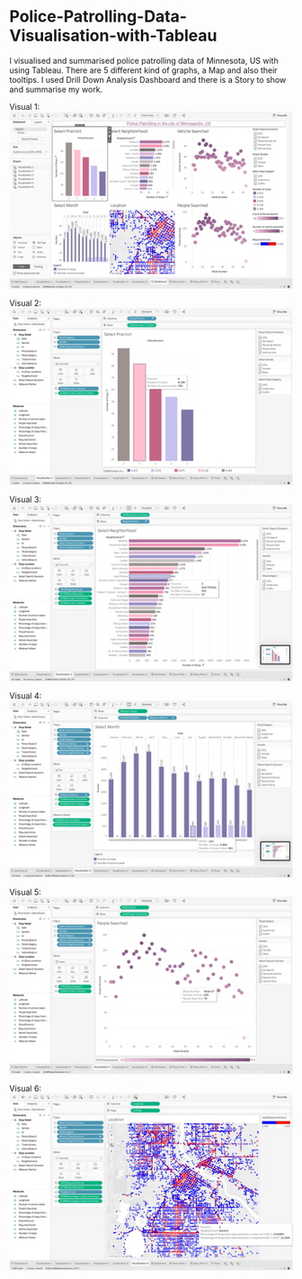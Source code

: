 # Police-Patrolling-Data-Visualisation-with-Tableau
I visualised and summarised police patrolling data of Minnesota, US with using Tableau.
There are 5 different kind of graphs, a Map and also their tooltips.
I used Drill Down Analysis Dashboard and there is a Story to show and summarise my work.



Visual 1:
![1](https://github.com/hmyenilmez24/Police-Patrolling-Data-Visualisation-with-Tableau/blob/master/1.png)



Visual 2:
![2](https://github.com/hmyenilmez24/Police-Patrolling-Data-Visualisation-with-Tableau/blob/master/2.png)



Visual 3:
![3](https://github.com/hmyenilmez24/Police-Patrolling-Data-Visualisation-with-Tableau/blob/master/3.png)



Visual 4:
![4](https://github.com/hmyenilmez24/Police-Patrolling-Data-Visualisation-with-Tableau/blob/master/4.png)



Visual 5:
![5](https://github.com/hmyenilmez24/Police-Patrolling-Data-Visualisation-with-Tableau/blob/master/5.png)



Visual 6:
![6](https://github.com/hmyenilmez24/Police-Patrolling-Data-Visualisation-with-Tableau/blob/master/6.png)
